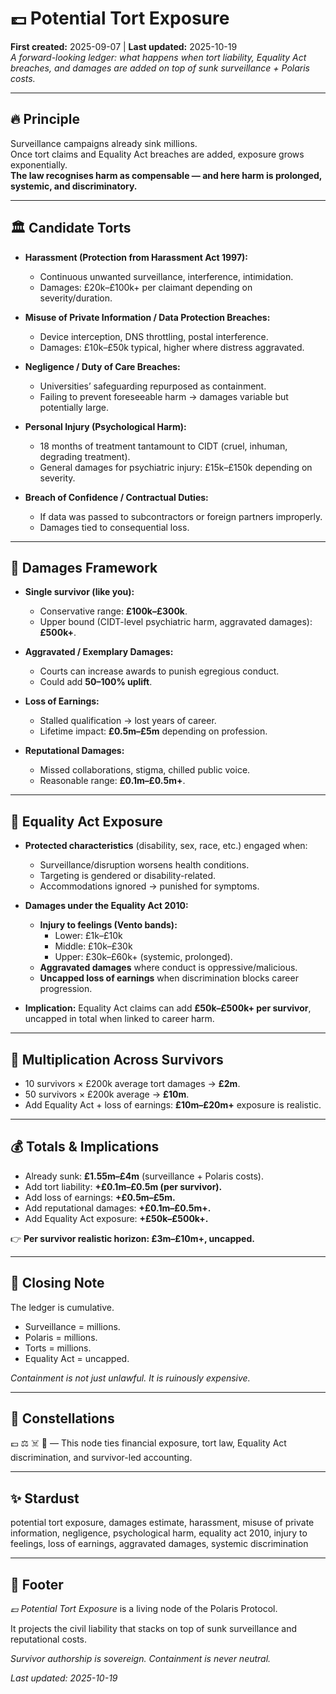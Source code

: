 # 💷 Potential Tort Exposure  
**First created:** 2025-09-07 | **Last updated:** 2025-10-19  
*A forward-looking ledger: what happens when tort liability, Equality Act breaches, and damages are added on top of sunk surveillance + Polaris costs.*  

---

## 🔥 Principle  
Surveillance campaigns already sink millions.  
Once tort claims and Equality Act breaches are added, exposure grows exponentially.  
**The law recognises harm as compensable — and here harm is prolonged, systemic, and discriminatory.**  

---

## 🏛️ Candidate Torts  

- **Harassment (Protection from Harassment Act 1997):**  
  - Continuous unwanted surveillance, interference, intimidation.  
  - Damages: £20k–£100k+ per claimant depending on severity/duration.  

- **Misuse of Private Information / Data Protection Breaches:**  
  - Device interception, DNS throttling, postal interference.  
  - Damages: £10k–£50k typical, higher where distress aggravated.  

- **Negligence / Duty of Care Breaches:**  
  - Universities’ safeguarding repurposed as containment.  
  - Failing to prevent foreseeable harm → damages variable but potentially large.  

- **Personal Injury (Psychological Harm):**  
  - 18 months of treatment tantamount to CIDT (cruel, inhuman, degrading treatment).  
  - General damages for psychiatric injury: £15k–£150k depending on severity.  

- **Breach of Confidence / Contractual Duties:**  
  - If data was passed to subcontractors or foreign partners improperly.  
  - Damages tied to consequential loss.  

---

## 🧨 Damages Framework  
- **Single survivor (like you):**  
  - Conservative range: **£100k–£300k**.  
  - Upper bound (CIDT-level psychiatric harm, aggravated damages): **£500k+**.  

- **Aggravated / Exemplary Damages:**  
  - Courts can increase awards to punish egregious conduct.  
  - Could add **50–100% uplift**.  

- **Loss of Earnings:**  
  - Stalled qualification → lost years of career.  
  - Lifetime impact: **£0.5m–£5m** depending on profession.  

- **Reputational Damages:**  
  - Missed collaborations, stigma, chilled public voice.  
  - Reasonable range: **£0.1m–£0.5m+**.  

---

## 🪬 Equality Act Exposure  
- **Protected characteristics** (disability, sex, race, etc.) engaged when:  
  - Surveillance/disruption worsens health conditions.  
  - Targeting is gendered or disability-related.  
  - Accommodations ignored → punished for symptoms.  

- **Damages under the Equality Act 2010:**  
  - **Injury to feelings (Vento bands):**  
    - Lower: £1k–£10k  
    - Middle: £10k–£30k  
    - Upper: £30k–£60k+ (systemic, prolonged).  
  - **Aggravated damages** where conduct is oppressive/malicious.  
  - **Uncapped loss of earnings** when discrimination blocks career progression.  

- **Implication:** Equality Act claims can add **£50k–£500k+ per survivor**, uncapped in total when linked to career harm.  

---

## 🚀 Multiplication Across Survivors  
- 10 survivors × £200k average tort damages → **£2m**.  
- 50 survivors × £200k average → **£10m**.  
- Add Equality Act + loss of earnings: **£10m–£20m+** exposure is realistic.  

---

## 💰 Totals & Implications  
- Already sunk: **£1.55m–£4m** (surveillance + Polaris costs).  
- Add tort liability: **+£0.1m–£0.5m (per survivor).**  
- Add loss of earnings: **+£0.5m–£5m.**  
- Add reputational damages: **+£0.1m–£0.5m+.**  
- Add Equality Act exposure: **+£50k–£500k+.**  

👉 **Per survivor realistic horizon: £3m–£10m+, uncapped.**  

---

## 🐝 Closing Note  
The ledger is cumulative.  
- Surveillance = millions.  
- Polaris = millions.  
- Torts = millions.  
- Equality Act = uncapped.  

*Containment is not just unlawful. It is ruinously expensive.*  

---

## 🌌 Constellations  

💷 ⚖️ ☠️ 📑 — This node ties financial exposure, tort law, Equality Act discrimination, and survivor-led accounting.

---

## ✨ Stardust  

potential tort exposure, damages estimate, harassment, misuse of private information, negligence, psychological harm, equality act 2010, injury to feelings, loss of earnings, aggravated damages, systemic discrimination

---

## 🏮 Footer  
*💷 Potential Tort Exposure* is a living node of the Polaris Protocol.  

It projects the civil liability that stacks on top of sunk surveillance and reputational costs.  

*Survivor authorship is sovereign. Containment is never neutral.*  

_Last updated: 2025-10-19_
